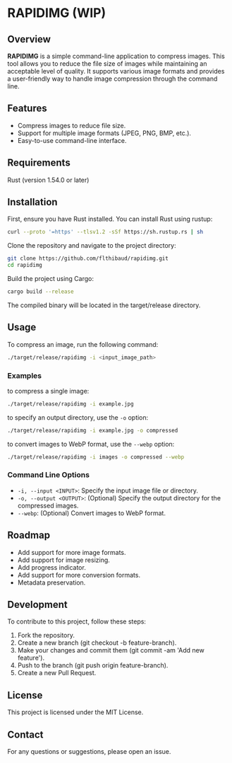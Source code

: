 # RAPIDIMG (WIP)
## Overview
**RAPIDIMG** is a simple command-line application to compress images. This tool allows you to reduce the file size of images while maintaining an acceptable level of quality. It supports various image formats and provides a user-friendly way to handle image compression through the command line.

## Features
- Compress images to reduce file size.
- Support for multiple image formats (JPEG, PNG, BMP, etc.).
- Easy-to-use command-line interface.

## Requirements
Rust (version 1.54.0 or later)

## Installation
First, ensure you have Rust installed. You can install Rust using rustup:

```sh
curl --proto '=https' --tlsv1.2 -sSf https://sh.rustup.rs | sh
```
Clone the repository and navigate to the project directory:
```sh
git clone https://github.com/flthibaud/rapidimg.git
cd rapidimg
```
Build the project using Cargo:

```sh
cargo build --release
```
The compiled binary will be located in the target/release directory.

## Usage
To compress an image, run the following command:

```sh
./target/release/rapidimg -i <input_image_path>
```
### Examples
to compress a single image:
```sh
./target/release/rapidimg -i example.jpg
```
to specify an output directory, use the `-o` option:
```sh
./target/release/rapidimg -i example.jpg -o compressed
```
to convert images to WebP format, use the `--webp` option:
```sh
./target/release/rapidimg -i images -o compressed --webp
```

### Command Line Options
- `-i, --input <INPUT>`: Specify the input image file or directory.
- `-o, --output <OUTPUT>`: (Optional) Specify the output directory for the compressed images.
- `--webp`: (Optional) Convert images to WebP format.

## Roadmap
- Add support for more image formats.
- Add support for image resizing.
- Add progress indicator.
- Add support for more conversion formats.
- Metadata preservation.

## Development
To contribute to this project, follow these steps:

1. Fork the repository.
2. Create a new branch (git checkout -b feature-branch).
3. Make your changes and commit them (git commit -am 'Add new feature').
4. Push to the branch (git push origin feature-branch).
5. Create a new Pull Request.

## License
This project is licensed under the MIT License.

## Contact
For any questions or suggestions, please open an issue.